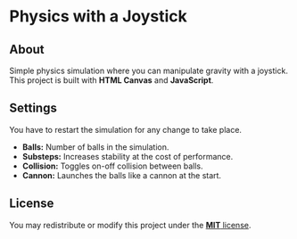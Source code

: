 # Physics with a Joystick
## About
Simple physics simulation where you can manipulate gravity with a joystick. This project is built with **HTML Canvas** and **JavaScript**.

## Settings
You have to restart the simulation for any change to take place.
- **Balls:** Number of balls in the simulation.
- **Substeps:** Increases stability at the cost of performance.
- **Collision:** Toggles on-off collision between balls.
- **Cannon:** Launches the balls like a cannon at the start.

## License
You may redistribute or modify this project under the [**MIT** license](LICENSE).